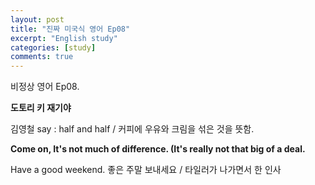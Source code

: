 ```yaml
---
layout: post
title: "진짜 미국식 영어 Ep08"
excerpt: "English study"
categories: [study]
comments: true
---
```


비정상 영어 Ep08. 

<b> 도토리 키 재기야 </b>

김영철 say : half and half / 커피에 우유와 크림을 섞은 것을 뜻함.

<b> Come on, It's not much of difference. &#40;It's really not that big of a deal.</b>

Have a good weekend. 좋은 주말 보내세요 / 타일러가 나가면서 한 인사 
